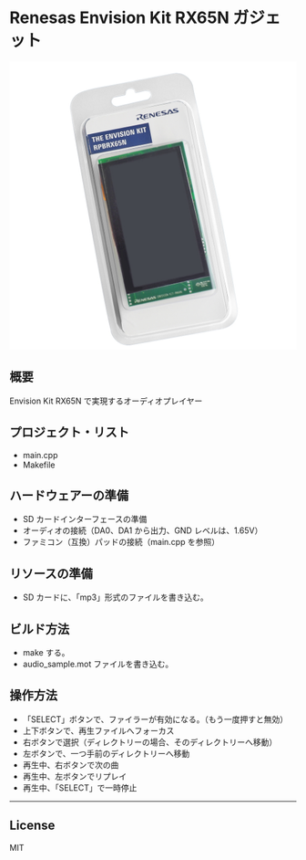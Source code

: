 Renesas Envision Kit RX65N ガジェット
=========
![R5F564ML](../RTK5RX65N.jpg)

## 概要
Envision Kit RX65N で実現するオーディオプレイヤー
   
## プロジェクト・リスト
 - main.cpp
 - Makefile
   
## ハードウェアーの準備
 - SD カードインターフェースの準備
 - オーディオの接続（DA0、DA1 から出力、GND レベルは、1.65V）
 - ファミコン（互換）パッドの接続（main.cpp を参照）
   
## リソースの準備
 - SD カードに、「mp3」形式のファイルを書き込む。
   
## ビルド方法
 - make する。
 - audio_sample.mot ファイルを書き込む。

## 操作方法
 - 「SELECT」ボタンで、ファイラーが有効になる。（もう一度押すと無効）
 - 上下ボタンで、再生ファイルへフォーカス
 - 右ボタンで選択（ディレクトリーの場合、そのディレクトリーへ移動）
 - 左ボタンで、一つ手前のディレクトリーへ移動
 - 再生中、右ボタンで次の曲
 - 再生中、左ボタンでリプレイ
 - 再生中、「SELECT」で一時停止
   
-----
   
License
----

MIT

